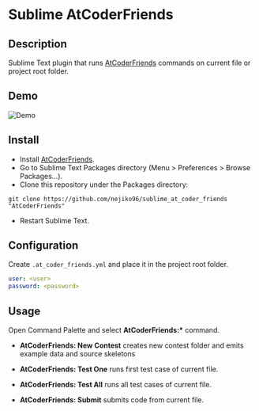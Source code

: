 # Sublime AtCoderFriends

## Description

Sublime Text plugin that runs [AtCoderFriends](https://github.com/nejiko96/at_coder_friends) commands on current file or project root folder.

## Demo
![Demo](https://user-images.githubusercontent.com/5318128/41357630-8c8bb450-6f61-11e8-9f6b-c0ebc294a4f4.gif)

## Install

- Install [AtCoderFriends](https://github.com/nejiko96/at_coder_friends).
- Go to Sublime Text Packages directory (Menu > Preferences > Browse Packages...).
- Clone this repository under the Packages directory:
```
git clone https://github.com/nejiko96/sublime_at_coder_friends "AtCoderFriends"
```
- Restart Sublime Text.

## Configuration

Create ```.at_coder_friends.yml``` and place it in the project root folder.

```yaml
user: <user>
password: <password>
```

## Usage

Open Command Palette and select __AtCoderFriends:*__ command.

- **AtCoderFriends: New Contest** creates new contest folder and emits example data and source skeletons

- **AtCoderFriends: Test One** runs first test case of current file.

- **AtCoderFriends: Test All** runs all test cases of current file.

- **AtCoderFriends: Submit** submits code from current file.
